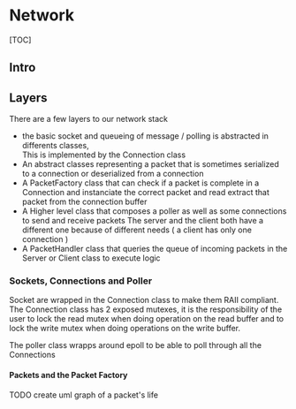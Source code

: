 # Network

[TOC]

## Intro

## Layers

There are a few layers to our network stack  
- the basic socket and queueing of message / polling is abstracted in differents classes,  
	This is implemented by the Connection class
- An abstract classes representing a packet that is sometimes serialized to a connection
  or deserialized from a connection
- A PacketFactory class that can check if a packet is complete in a Connection and instanciate the correct packet and read extract that packet from the connection buffer
- A Higher level class that composes a poller as well as some connections to send and receive packets
  The server and the client both have a different one because of different needs ( a client has only one connection )
- A PacketHandler class that queries the queue of incoming packets in the Server or Client class
  to execute logic

### Sockets, Connections and Poller

Socket are wrapped in the Connection class to make them RAII compliant.  
The Connection class has 2 exposed mutexes, it is the responsibility of the user to lock the read mutex when doing operation on the read buffer and to lock the write mutex when doing operations on the write buffer.

The poller class wrapps around epoll to be able to poll through all the Connections


#### Packets and the Packet Factory

TODO create uml graph of a packet's life 
